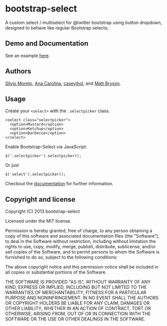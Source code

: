 bootstrap-select
================

A custom select / multiselect for @twitter bootstrap using button dropdown, designed to behave like regular Bootstrap selects;

## Demo and Documentation

See an  example [here](http://silviomoreto.github.com/bootstrap-select/).

## Authors

[Silvio Moreto](http://github.com/silviomoreto),
[Ana Carolina](http://github.com/anacarolinats),
[caseyjhol](https://github.com/caseyjhol), and
[Matt Bryson](https://github.com/mattbryson).

## Usage

Create your `<select>` with the `.selectpicker` class.

    <select class="selectpicker">
      <option>Mustard</option>
      <option>Ketchup</option>
      <option>Barbecue</option>
    </select>
    
Enable Bootstrap-Select via JavaScript:

    $('.selectpicker').selectpicker();

Or just

    $('select').selectpicker();

Checkout the [documentation](http://silviomoreto.github.com/bootstrap-select/) for further information.

## Copyright and license

Copyright (C) 2013 bootstrap-select

Licensed under the MIT license.

Permission is hereby granted, free of charge, to any person obtaining a copy of this software and associated documentation files (the "Software"), to deal in the Software without restriction, including without limitation the rights to use, copy, modify, merge, publish, distribute, sublicense, and/or sell copies of the Software, and to permit persons to whom the Software is furnished to do so, subject to the following conditions:

The above copyright notice and this permission notice shall be included in all copies or substantial portions of the Software.

THE SOFTWARE IS PROVIDED "AS IS", WITHOUT WARRANTY OF ANY KIND, EXPRESS OR IMPLIED, INCLUDING BUT NOT LIMITED TO THE WARRANTIES OF MERCHANTABILITY, FITNESS FOR A PARTICULAR PURPOSE AND NONINFRINGEMENT. IN NO EVENT SHALL THE AUTHORS OR COPYRIGHT HOLDERS BE LIABLE FOR ANY CLAIM, DAMAGES OR OTHER LIABILITY, WHETHER IN AN ACTION OF CONTRACT, TORT OR OTHERWISE, ARISING FROM, OUT OF OR IN CONNECTION WITH THE SOFTWARE OR THE USE OR OTHER DEALINGS IN THE SOFTWARE.

